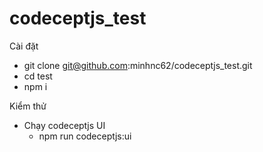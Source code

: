 # codeceptjs_test
Cài đặt
- git clone git@github.com:minhnc62/codeceptjs_test.git
- cd test
- npm i

Kiểm thử
- Chạy codeceptjs UI
  + npm run codeceptjs:ui
